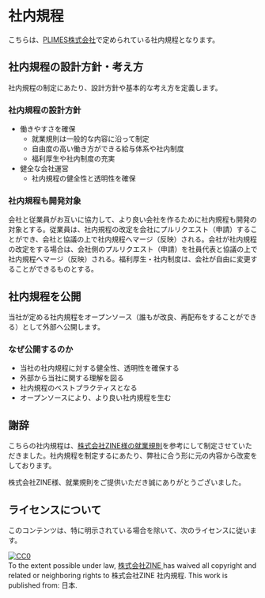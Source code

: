 #  社内規程

こちらは、[PLIMES株式会社](https://plimes.com)で定められている社内規程となります。<br>

## 社内規程の設計方針・考え方

社内規程の制定にあたり、設計方針や基本的な考え方を定義します。

### 社内規程の設計方針

* 働きやすさを確保
	* 就業規則は一般的な内容に沿って制定
	* 自由度の高い働き方ができる給与体系や社内制度
	* 福利厚生や社内制度の充実
* 健全な会社運営
	* 社内規程の健全性と透明性を確保

### 社内規程も開発対象

会社と従業員がお互いに協力して、より良い会社を作るために社内規程も開発の対象とする。従業員は、社内規程の改定を会社にプルリクエスト（申請）することができ、会社と協議の上で社内規程へマージ（反映）される。会社が社内規程の改定をする場合は、会社側のプルリクエスト（申請）を社員代表と協議の上で社内規程へマージ（反映）される。福利厚生・社内制度は、会社が自由に変更することができるものとする。

## 社内規程を公開

当社が定める社内規程をオープンソース（誰もが改良、再配布をすることができる）として外部へ公開します。

### なぜ公開するのか

* 当社の社内規程に対する健全性、透明性を確保する
* 外部から当社に関する理解を図る
* 社内規程のベストプラクティスとなる
* オープンソースにより、より良い社内規程を生む

## 謝辞

こちらの社内規程は、[株式会社ZINE様の就業規則](https://github.com/zine-inc/company-regulation)を参考にして制定させていただきました。社内規程を制定するにあたり、弊社に合う形に元の内容から改変をしております。

株式会社ZINE様、就業規則をご提供いただき誠にありがとうございました。

## ライセンスについて

このコンテンツは、特に明示されている場合を除いて、次のライセンスに従います。

<p xmlns:dct="http://purl.org/dc/terms/" xmlns:vcard="http://www.w3.org/2001/vcard-rdf/3.0#">
  <a rel="license"
     href="http://creativecommons.org/publicdomain/zero/1.0/">
    <img src="http://i.creativecommons.org/p/zero/1.0/88x31.png" style="border-style: none;" alt="CC0" />
  </a>
  <br />
  To the extent possible under law,
  <a rel="dct:publisher" href="http://www.zineinc.co.jp/">
    <span property="dct:title">株式会社ZINE</span>
  </a>
  has waived all copyright and related or neighboring rights to
  <span property="dct:title">株式会社ZINE 社内規程</span>.
  This work is published from:
  <span property="vcard:Country" datatype="dct:ISO3166" content="JP" about="http://www.zineinc.co.jp/">日本</span>.
</p>

